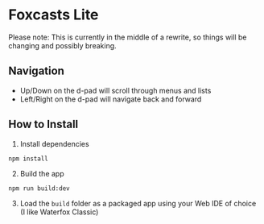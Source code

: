 # Foxcasts Lite

Please note: This is currently in the middle of a rewrite, so things will be changing and possibly breaking.

## Navigation

- Up/Down on the d-pad will scroll through menus and lists
- Left/Right on the d-pad will navigate back and forward

## How to Install

1. Install dependencies

```
npm install
```

2. Build the app

```
npm run build:dev
```

3. Load the `build` folder as a packaged app using your Web IDE of choice (I like Waterfox Classic)
